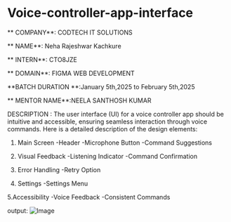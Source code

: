 # Voice-controller-app-interface

** COMPANY**: CODTECH IT SOLUTIONS

** NAME**: Neha Rajeshwar Kachkure

** INTERN**: CTO8JZE

** DOMAIN**: FIGMA WEB DEVELOPMENT

**BATCH DURATION **:January 5th,2025 to February 5th,2025

** MENTOR NAME**:NEELA SANTHOSH KUMAR

DESCRIPTION :
The user interface (UI) for a voice controller app should be intuitive and accessible, ensuring seamless interaction through voice commands. Here is a detailed description of the design elements:

1. Main Screen
-Header
-Microphone Button
-Command Suggestions

2. Visual Feedback
-Listening Indicator
-Command Confirmation

3. Error Handling
-Retry Option

4. Settings
-Settings Menu

5.Accessibility
-Voice Feedback
-Consistent Commands


output:
![Image](https://github.com/user-attachments/assets/9b0ef330-383a-4183-8647-7bbac836c7fc)
